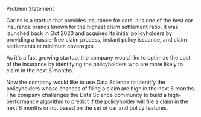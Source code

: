Problem Statement


CarIns is a startup that provides insurance for cars. It is one of the best car insurance brands known for the highest claim settlement ratio.
It was launched back in Oct 2020 and acquired its initial policyholders by providing a hassle-free claim process, instant policy issuance, 
and claim settlements at minimum coverages.

As it's a fast growing startup, the company would like to optimize the cost of the insurance by identifying the policyholders 
who are more likely to claim in the next 6 months.

Now the company would like to use Data Science to identify the policyholders whose chances of filing a claim are high in the next 6 months. 
The company challenges the Data Science community to build a high-performance algorithm to predict if the policyholder will 
file a claim in the next 6 months or not based on the set of car and policy features.
